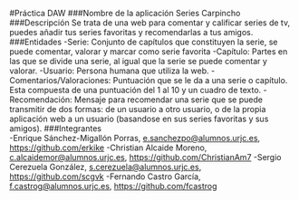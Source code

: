 #Práctica DAW
###Nombre de la aplicación
Series Carpincho
###Descripción
Se trata de una web para comentar y calificar series de tv, puedes añadir tus series favoritas y recomendarlas a tus amigos.
###Entidades
-Serie: Conjunto de capítulos que constituyen la serie, se puede comentar, valorar y marcar como serie favorita
-Capítulo: Partes en las que se divide una serie, al igual que la serie se puede comentar y valorar.
-Usuario: Persona humana que utiliza la web.
-Comentarios/Valoraciones: Puntuación que se le da a una serie o capítulo. Esta compuesta de una puntuación del 1 al 10 y un cuadro de texto.
-Recomendación: Mensaje para recomendar una serie que se puede transmitir de dos formas: de un usuario a otro usuario, o de la propia aplicación web a un usuario (basandose en sus series favoritas y sus amigos).
###Integrantes                                                                                         
-Enrique Sánchez-Migallón Porras, e.sanchezpo@alumnos.urjc.es, https://github.com/erkike
-Christian Alcaide Moreno, c.alcaidemor@alumnos.urjc.es, https://github.com/ChristianAm7
-Sergio Cerezuela González, s.cerezuela@alumnos.urjc.es, https://github.com/scgvk
-Fernando Castro García, f.castrog@alumnos.urjc.es, https://github.com/fcastrog
